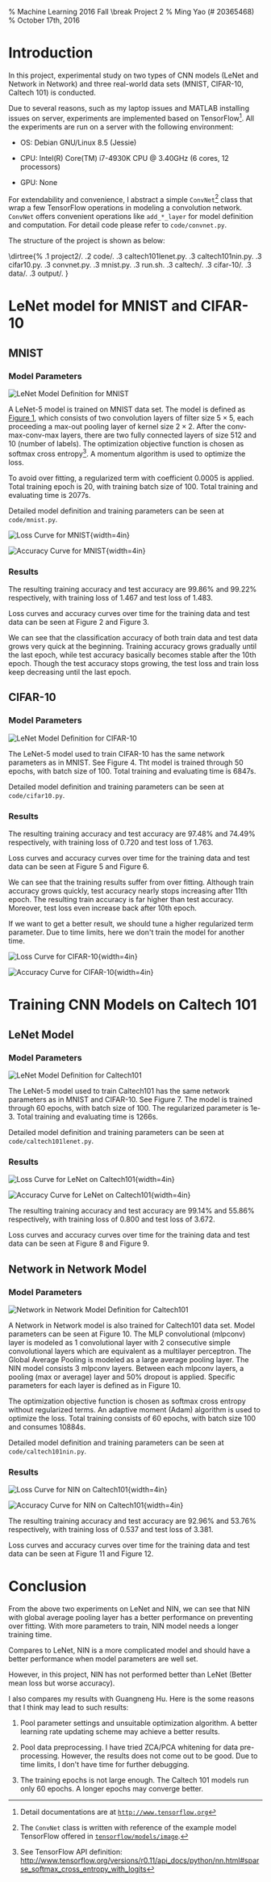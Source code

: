 % Machine Learning 2016 Fall
  \break Project 2
% Ming Yao (# 20365468)
% October 17th, 2016

# Introduction

In this project, experimental study on two types of CNN models (LeNet and Network in Network) 
and three real-world data sets (MNIST, CIFAR-10, Caltech 101) is conducted.

Due to several reasons, such as my laptop issues and MATLAB installing issues on server, experiments are implemented based on TensorFlow[^TS]. 
All the experiments are run on a server with the following environment:

* OS: Debian GNU/Linux 8.5 (Jessie)

* CPU: Intel(R) Core(TM) i7-4930K CPU @ 3.40GHz (6 cores, 12 processors)

* GPU: None

For extendability and convenience, I abstract a simple `ConvNet`[^convnet] class that wrap a few TensorFlow operations in modeling a convolution network. 
`ConvNet` offers convenient operations like `add_*_layer` for model definition and computation. 
For detail code please refer to `code/convnet.py`. 

The structure of the project is shown as below:

\dirtree{%
    .1 project2/. 
    .2 code/. 
    .3 caltech101lenet.py. 
    .3 caltech101nin.py.
    .3 cifar10.py.
    .3 convnet.py. 
    .3 mnist.py. 
    .3 run.sh. 
    .3 caltech/. 
    .3 cifar-10/. 
    .3 data/. 
    .3 output/.
}

[^TS]: Detail documentations are at [`http://www.tensorflow.org`](http://www.tensorflow.org)

[^convnet]: The `ConvNet` class is written with reference of the example model TensorFlow offered in [`tensorflow/models/image`](https://github.com/tensorflow/tensorflow/tree/master/tensorflow/models/image).


# LeNet model for MNIST and CIFAR-10

## MNIST

### Model Parameters

![LeNet Model Definition for MNIST](fig/mnist.png)

[mnistfig]: fig/mnist.png

A LeNet-5 model is trained on MNIST data set. 
The model is defined as [Figure 1][mnistfig], which consists of two convolution layers of filter size $5\times 5$, each proceeding a max-out pooling layer of kernel size $2\times 2$. After the conv-max-conv-max layers, there are two fully connected layers of size 512 and 10 (number of labels). The optimization  objective function is chosen as softmax cross entropy[^softmax]. A momentum algorithm is used to optimize the loss.

[^softmax]: See TensorFlow API definition: http://www.tensorflow.org/versions/r0.11/api_docs/python/nn.html#sparse_softmax_cross_entropy_with_logits

To avoid over fitting, a regularized term with coefficient $0.0005$ is applied. 
Total training epoch is 20, with training batch size of 100. Total training and evaluating time is 2077s.

Detailed model definition and training parameters can be seen at `code/mnist.py`. 

![Loss Curve for MNIST](fig/mnistloss.png){width=4in}

![Accuracy Curve for MNIST](fig/mnistacc.png){width=4in}

### Results

The resulting training accuracy and test accuracy are 99.86% and 99.22% respectively, with training loss of 1.467 and test loss of 1.483.

Loss curves and accuracy curves over time for the training data and test data can be seen at Figure 2 and Figure 3.

We can see that the classification accuracy of both train data and test data grows very quick at the beginning. 
Training accuracy grows gradually until the last epoch, while test accuracy basically becomes stable after the 10th epoch.
Though the test accuracy stops growing, the test loss and train loss keep decreasing until the last epoch. 


## CIFAR-10

### Model Parameters

![LeNet Model Definition for CIFAR-10](fig/cifar10.png)

The LeNet-5 model used to train CIFAR-10 has the same network parameters as in MNIST. See Figure 4. Tht model is trained through 50 epochs, with batch size of 100. Total training and evaluating time is 6847s.

Detailed model definition and training parameters can be seen at `code/cifar10.py`. 

### Results

The resulting training accuracy and test accuracy are 97.48% and 74.49% respectively, with training loss of 0.720 and test loss of 1.763.

Loss curves and accuracy curves over time for the training data and test data can be seen at Figure 5 and Figure 6.

We can see that the training results suffer from over fitting. 
Although train accuracy grows quickly, test accuracy nearly stops increasing after 11th epoch. 
The resulting train accuracy is far higher than test accuracy. 
Moreover, test loss even increase back after 10th epoch.

If we want to get a better result, we should tune a higher regularized term parameter. Due to time limits, here we don't train the model for another time.

![Loss Curve for CIFAR-10](fig/cifar10loss.png){width=4in}

![Accuracy Curve for CIFAR-10](fig/cifar10acc.png){width=4in}


# Training CNN Models on Caltech 101

## LeNet Model

### Model Parameters

![LeNet Model Definition for Caltech101](fig/caltech101lenet.png)

The LeNet-5 model used to train Caltech101 has the same network parameters as in MNIST and CIFAR-10. See Figure 7. The model is trained through 60 epochs, with batch size of 100. The regularized parameter is 1e-3. Total training and evaluating time is 1266s.

Detailed model definition and training parameters can be seen at `code/caltech101lenet.py`. 

### Results

![Loss Curve for LeNet on Caltech101](fig/callenetloss.png){width=4in}

![Accuracy Curve for LeNet on Caltech101](fig/callenetacc.png){width=4in}

The resulting training accuracy and test accuracy are 99.14% and 55.86% respectively, with training loss of 0.800 and test loss of 3.672.

Loss curves and accuracy curves over time for the training data and test data can be seen at Figure 8 and Figure 9.

## Network in Network Model

### Model Parameters

![Network in Network Model Definition for Caltech101](fig/caltech101nin.png)

A Network in Network model is also trained for Caltech101 data set. Model parameters can be seen at Figure 10. 
The MLP convolutional (mlpconv) layer is modeled as 1 convolutional layer with 2 consecutive simple convolutional layers which are equivalent as a multilayer perceptron. 
The Global Average Pooling is modeled as a large average pooling layer.
The NIN model consists 3 mlpconv layers. Between each mlpconv layers, a pooling (max or average) layer and 50% dropout is applied. Specific parameters for each layer is defined as in Figure 10.

The optimization objective function is chosen as softmax cross entropy without regularized terms.
An adaptive moment (Adam) algorithm is used to optimize the loss. Total training consists of 60 epochs, with batch size 100 and consumes 10884s.

Detailed model definition and training parameters can be seen at `code/caltech101nin.py`. 

### Results

![Loss Curve for NIN on Caltech101](fig/calninloss.png){width=4in}

![Accuracy Curve for NIN on Caltech101](fig/calninacc.png){width=4in}

The resulting training accuracy and test accuracy are 92.96% and 53.76% respectively, with training loss of 0.537 and test loss of 3.381.

Loss curves and accuracy curves over time for the training data and test data can be seen at Figure 11 and Figure 12.

# Conclusion

From the above two experiments on LeNet and NIN, we can see that NIN with global average pooling layer has a better performance on preventing over fitting. With more parameters to train, NIN model needs a longer training time.

Compares to LeNet, NIN is a more complicated model and should have a better performance when model parameters are well set. 

However, in this project, NIN has not performed better than LeNet (Better mean loss but worse accuracy).

I also compares my results with Guangneng Hu. Here is the some reasons that I think may lead to such results:

1. Pool parameter settings and unsuitable optimization algorithm. A better learning rate updating scheme may achieve a better results.

2. Pool data preprocessing. I have tried ZCA/PCA whitening for data pre-processing. However, the results does not come out to be good. Due to time limits, I don't have time for further debugging.

3. The training epochs is not large enough. The Caltech 101 models run only 60 epochs. A longer epochs may converge better.

